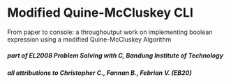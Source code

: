 # Modified Quine-McCluskey CLI
From paper to console: a throughoutput work on implementing boolean expression using a modified Quine-McCluskey Algorithm

##### part of EL2008 Problem Solving with C, Bandung Institute of Technology
##### all attributions to Christopher C., Fannan B., Febrian V. (EB20) 
